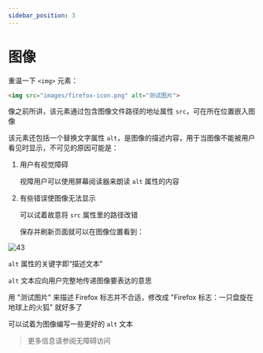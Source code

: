 ```yaml
---
sidebar_position: 3
---
```


# 图像

重温一下 `<img>` 元素：

```html
<img src="images/firefox-icon.png" alt="测试图片">
```

像之前所讲，该元素通过包含图像文件路径的地址属性 `src`，可在所在位置嵌入图像

该元素还包括一个替换文字属性 `alt`，是图像的描述内容，用于当图像不能被用户看见时显示，不可见的原因可能是：

1. 用户有视觉障碍

   视障用户可以使用屏幕阅读器来朗读 `alt` 属性的内容

2. 有些错误使图像无法显示

   可以试着故意将 `src` 属性里的路径改错

   保存并刷新页面就可以在图像位置看到：

![43](	https://development-guides-1258936571.cos.ap-chengdu.myqcloud.com/web/guides/completebeginners/43.png)

`alt` 属性的关键字即“描述文本”

`alt` 文本应向用户完整地传递图像要表达的意思

用 "测试图片" 来描述 Firefox 标志并不合适，修改成 "Firefox 标志：一只盘旋在地球上的火狐" 就好多了

可以试着为图像编写一些更好的 `alt` 文本

> 更多信息请参阅无障碍访问

